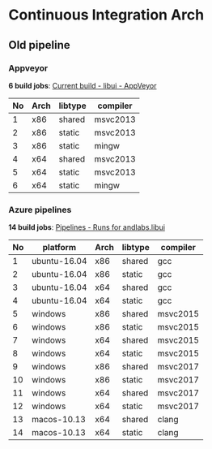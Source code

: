 # Continuous Integration Arch

## Old pipeline

### Appveyor

**6 build jobs**: [Current build - libui - AppVeyor](https://ci.appveyor.com/project/andlabs/libui)

| No | Arch | libtype | compiler |
|----|------|---------|----------|
| 1  | x86  | shared  | msvc2013 |
| 2  | x86  | static  | msvc2013 |
| 3  | x86  | static  | mingw    |
| 4  | x64  | shared  | msvc2013 |
| 5  | x64  | static  | msvc2013 |
| 6  | x64  | static  | mingw    |


### Azure pipelines

**14 build jobs**: [Pipelines - Runs for andlabs.libui](https://dev.azure.com/andlabs/libui/_build?definitionId=1)

| No | platform     | Arch | libtype | compiler |
|----|--------------|------|---------|----------|
| 1  | ubuntu-16.04 | x86  | shared  | gcc      |
| 2  | ubuntu-16.04 | x86  | static  | gcc      |
| 3  | ubuntu-16.04 | x64  | shared  | gcc      |
| 4  | ubuntu-16.04 | x64  | static  | gcc      |
| 5  | windows      | x86  | shared  | msvc2015 |
| 6  | windows      | x86  | static  | msvc2015 |
| 7  | windows      | x64  | shared  | msvc2015 |
| 8  | windows      | x64  | static  | msvc2015 |
| 9  | windows      | x86  | shared  | msvc2017 |
| 10 | windows      | x86  | static  | msvc2017 |
| 11 | windows      | x64  | shared  | msvc2017 |
| 12 | windows      | x64  | static  | msvc2017 |
| 13 | macos-10.13  | x64  | shared  | clang    |
| 14 | macos-10.13  | x64  | static  | clang    |
